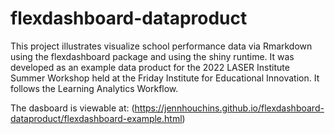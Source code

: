 # flexdashboard-dataproduct

This project illustrates visualize school performance data via Rmarkdown using the flexdashboard package and using the shiny runtime. It was developed as an example data product for the 2022 LASER Institute Summer Workshop held at the Friday Institute for Educational Innovation. It follows the Learning Analytics Workflow.


The dasboard is viewable at: (https://jennhouchins.github.io/flexdashboard-dataproduct/flexdashboard-example.html)
